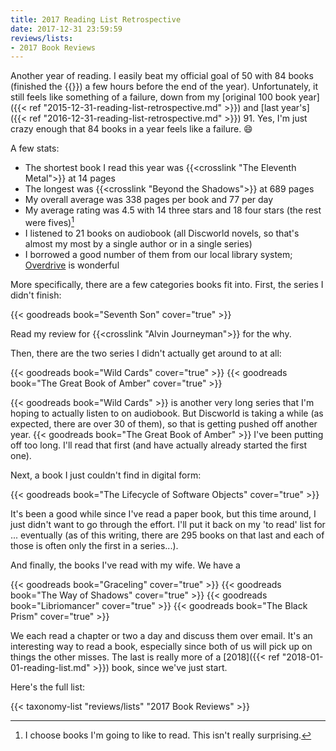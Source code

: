 ```yaml
---
title: 2017 Reading List Retrospective
date: 2017-12-31 23:59:59
reviews/lists:
- 2017 Book Reviews
---
```

Another year of reading. I easily beat my official goal of 50 with 84 books (finished the {{<crosslink text="last one" title="Boundary Born">}}) a few hours before the end of the year). Unfortunately, it still feels like something of a failure, down from my [original 100 book year]({{< ref "2015-12-31-reading-list-retrospective.md" >}}) and [last year's]({{< ref "2016-12-31-reading-list-retrospective.md" >}}) 91. Yes, I'm just crazy enough that 84 books in a year feels like a failure. :smile:

A few stats:

- The shortest book I read this year was {{<crosslink "The Eleventh Metal">}} at 14 pages
- The longest was {{<crosslink "Beyond the Shadows">}} at 689 pages
- My overall average was 338 pages per book and 77 per day
- My average rating was 4.5 with 14 three stars and 18 four stars (the rest were fives)[^1]
- I listened to 21 books on audiobook (all Discworld novels, so that's almost my most by a single author or in a single series)
- I borrowed a good number of them from our local library system; [Overdrive](https://www.overdrive.com/) is wonderful

<!--more-->

More specifically, there are a few categories books fit into. First, the series I didn't finish:

{{< goodreads book="Seventh Son" cover="true" >}}

Read my review for {{<crosslink "Alvin Journeyman">}} for the why.

Then, there are the two series I didn't actually get around to at all:

{{< goodreads book="Wild Cards" cover="true" >}}
{{< goodreads book="The Great Book of Amber" cover="true" >}}

{{< goodreads book="Wild Cards" >}} is another very long series that I'm hoping to actually listen to on audiobook. But Discworld is taking a while (as expected, there are over 30 of them), so that is getting pushed off another year. {{< goodreads book="The Great Book of Amber" >}} I've been putting off too long. I'll read that first (and have actually already started the first one).

Next, a book I just couldn't find in digital form:

{{< goodreads book="The Lifecycle of Software Objects" cover="true" >}}

It's been a good while since I've read a paper book, but this time around, I just didn't want to go through the effort. I'll put it back on my 'to read' list for ... eventually (as of this writing, there are 295 books on that last and each of those is often only the first in a series...).

And finally, the books I've read with my wife. We have a

{{< goodreads book="Graceling" cover="true" >}}
{{< goodreads book="The Way of Shadows" cover="true" >}}
{{< goodreads book="Libriomancer" cover="true" >}}
{{< goodreads book="The Black Prism" cover="true" >}}

We each read a chapter or two a day and discuss them over email. It's an interesting way to read a book, especially since both of us will pick up on things the other misses. The last is really more of a [2018]({{< ref "2018-01-01-reading-list.md" >}}) book, since we've just start.

Here's the full list:

{{< taxonomy-list "reviews/lists" "2017 Book Reviews" >}}

[^1]: I choose books I'm going to like to read. This isn't really surprising.
